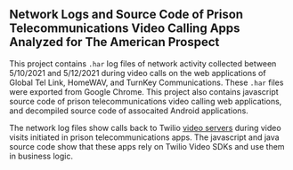 ## Network Logs and Source Code of Prison Telecommunications Video Calling Apps Analyzed for The American Prospect

This project contains `.har` log files of network activity collected between 5/10/2021 and 5/12/2021 during video calls on the web applications of Global Tel Link, HomeWAV, and TurnKey Communications. These `.har` files were exported from Google Chrome. This project also contains javascript source code of prison telecommunications video calling web applications, and decompiled source code of assocaited Android applications.

The network log files show calls back to Twilio [video servers](https://www.twilio.com/docs/video/ip-addresses) during video visits initiated in prison telecommunications apps. The javascript and java source code show that these apps rely on Twilio Video SDKs and use them in business logic. 
